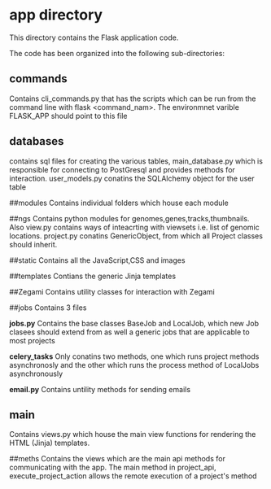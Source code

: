 # app directory

This directory contains the Flask application code.

The code has been organized into the following sub-directories:

## commands
Contains cli_commands.py that has the scripts which can be run from the command line with flask <command_nam>. The environmnet varible FLASK_APP should point to this file

## databases
contains sql files for creating the various tables, main_database.py which is responsible for connecting to PostGresql and provides methods for interaction. user_models.py conatins the SQLAlchemy object for the user table

##modules
Contains individual folders which house each module

##ngs
Contains python modules for genomes,genes,tracks,thumbnails. Also view.py contains ways of inteacrting with viewsets i.e. list of genomic locations. project.py conatins GenericObject, from which all Project classes should inherit.

##static
Contains all the JavaScript,CSS and images

##templates
Contians the generic Jinja templates

##Zegami
Contains utility classes for interaction with Zegami

##jobs
Contains 3 files

**jobs.py** Contains the base classes BaseJob and LocalJob, which new Job clasees should extend from as well a generic jobs that are applicable to most projects

**celery_tasks** Only conatins two methods, one which runs project methods asynchronosly and the other which runs the process method of LocalJobs asynchronously

**email.py** Contains untility methods for sending emails

## main
Contains views.py which house the main view functions for rendering the HTML (Jinja) templates.

##meths
Contains the views which are the main api methods for communicating with the app. The main method in project_api, execute_project_action allows the remote execution of a project's method




